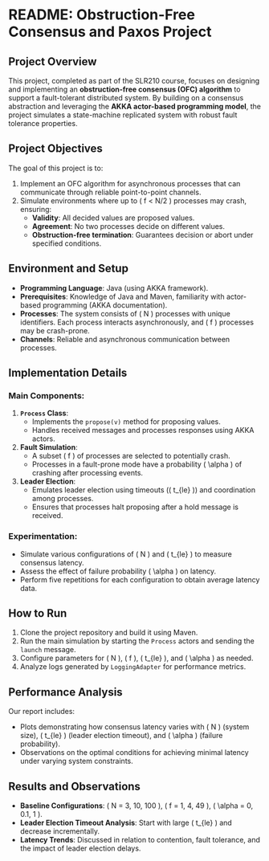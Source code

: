 # README: Obstruction-Free Consensus and Paxos Project

## Project Overview
This project, completed as part of the SLR210 course, focuses on designing and implementing an **obstruction-free consensus (OFC) algorithm** to support a fault-tolerant distributed system. By building on a consensus abstraction and leveraging the **AKKA actor-based programming model**, the project simulates a state-machine replicated system with robust fault tolerance properties.

## Project Objectives
The goal of this project is to:
1. Implement an OFC algorithm for asynchronous processes that can communicate through reliable point-to-point channels.
2. Simulate environments where up to \( f < N/2 \) processes may crash, ensuring:
   - **Validity**: All decided values are proposed values.
   - **Agreement**: No two processes decide on different values.
   - **Obstruction-free termination**: Guarantees decision or abort under specified conditions.

## Environment and Setup
- **Programming Language**: Java (using AKKA framework).
- **Prerequisites**: Knowledge of Java and Maven, familiarity with actor-based programming (AKKA documentation).
- **Processes**: The system consists of \( N \) processes with unique identifiers. Each process interacts asynchronously, and \( f \) processes may be crash-prone.
- **Channels**: Reliable and asynchronous communication between processes.

## Implementation Details
### Main Components:
1. **`Process` Class**: 
   - Implements the `propose(v)` method for proposing values.
   - Handles received messages and processes responses using AKKA actors.
2. **Fault Simulation**:
   - A subset \( f \) of processes are selected to potentially crash.
   - Processes in a fault-prone mode have a probability \( \alpha \) of crashing after processing events.
3. **Leader Election**:
   - Emulates leader election using timeouts (\( t_{le} \)) and coordination among processes.
   - Ensures that processes halt proposing after a hold message is received.

### Experimentation:
- Simulate various configurations of \( N \) and \( t_{le} \) to measure consensus latency.
- Assess the effect of failure probability \( \alpha \) on latency.
- Perform five repetitions for each configuration to obtain average latency data.

## How to Run
1. Clone the project repository and build it using Maven.
2. Run the main simulation by starting the `Process` actors and sending the `launch` message.
3. Configure parameters for \( N \), \( f \), \( t_{le} \), and \( \alpha \) as needed.
4. Analyze logs generated by `LoggingAdapter` for performance metrics.

## Performance Analysis
Our report includes:
- Plots demonstrating how consensus latency varies with \( N \) (system size), \( t_{le} \) (leader election timeout), and \( \alpha \) (failure probability).
- Observations on the optimal conditions for achieving minimal latency under varying system constraints.

## Results and Observations
- **Baseline Configurations**: \( N = 3, 10, 100 \), \( f = 1, 4, 49 \), \( \alpha = 0, 0.1, 1 \).
- **Leader Election Timeout Analysis**: Start with large \( t_{le} \) and decrease incrementally.
- **Latency Trends**: Discussed in relation to contention, fault tolerance, and the impact of leader election delays.
